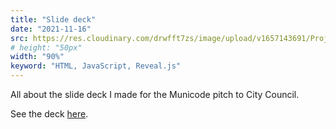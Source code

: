 ```yaml
---
title: "Slide deck"
date: "2021-11-16"
src: https://res.cloudinary.com/drwfft7zs/image/upload/v1657143691/Projects_Blog/Screenshot_2022-07-06_at_5.38.59_PM_qrhhxe.png
# height: "50px"
width: "90%"
keyword: "HTML, JavaScript, Reveal.js"
---
```


All about the slide deck I made for the Municode pitch to City Council.

See the deck [here](https://municode.us).

